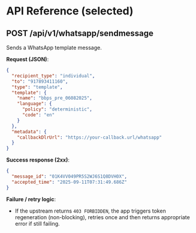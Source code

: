 # API Reference (selected)

## POST /api/v1/whatsapp/sendmessage
Sends a WhatsApp template message.

**Request (JSON)**:
```json
{
  "recipient_type": "individual",
  "to": "917893411160",
  "type": "template",
  "template": {
    "name": "bbps_pre_06082025",
    "language": {
      "policy": "deterministic",
      "code": "en"
    }
  },
  "metadata": {
    "callbackDlrUrl": "https://your-callback.url/whatsapp"
  }
}
```

**Success response (2xx)**:
```json
{
  "message_id": "01K4VV049PR5S2WJ6S1Q8DVH0X",
  "accepted_time": "2025-09-11T07:31:49.686Z"
}
```

**Failure / retry logic**:
- If the upstream returns `403 FORBIDDEN`, the app triggers token regeneration (non-blocking), retries once and then returns appropriate error if still failing.
